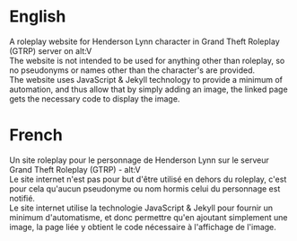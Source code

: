 # English
A roleplay website for Henderson Lynn character in Grand Theft Roleplay (GTRP) server on alt:V <br>
The website is not intended to be used for anything other than roleplay, so no pseudonyms or names other than the character's are provided. <br>
The website uses JavaScript & Jekyll technology to provide a minimum of automation, and thus allow that by simply adding an image, the linked page gets the necessary code to display the image.

# French
Un site roleplay pour le personnage de Henderson Lynn sur le serveur Grand Theft Roleplay (GTRP) - alt:V <br>
Le site internet n'est pas pour but d'être utilisé en dehors du roleplay, c'est pour cela qu'aucun pseudonyme ou nom hormis celui du personnage est notifié. <br>
Le site internet utilise la technologie JavaScript & Jekyll pour fournir un minimum d'automatisme, et donc permettre qu'en ajoutant simplement une image, la page liée y obtient le code nécessaire à l'affichage de l'image.

